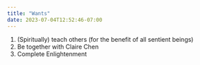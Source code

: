 ```yaml
---
title: "Wants"
date: 2023-07-04T12:52:46-07:00
---
```


1. (Spiritually) teach others (for the benefit of all sentient beings)
2. Be together with Claire Chen
3. Complete Enlightenment
